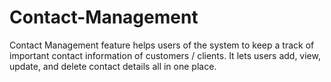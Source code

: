 # Contact-Management
Contact Management feature helps users of the system to keep a track of important contact information of customers / clients. It lets users add, view, update, and delete contact details all in one place.
